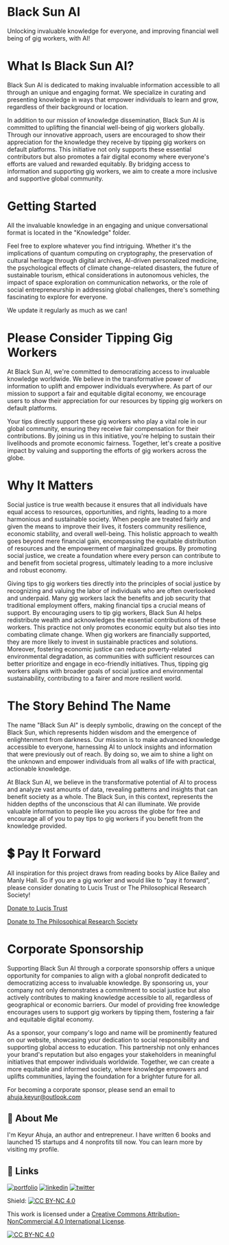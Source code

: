 # Black Sun AI
Unlocking invaluable knowledge for everyone, and improving financial well being of gig workers, with AI!

# What Is Black Sun AI?
Black Sun AI is dedicated to making invaluable information accessible to all through an unique and engaging format. We specialize in curating and presenting knowledge in ways that empower individuals to learn and grow, regardless of their background or location.

In addition to our mission of knowledge dissemination, Black Sun AI is committed to uplifting the financial well-being of gig workers globally. Through our innovative approach, users are encouraged to show their appreciation for the knowledge they receive by tipping gig workers on default platforms. This initiative not only supports these essential contributors but also promotes a fair digital economy where everyone's efforts are valued and rewarded equitably. By bridging access to information and supporting gig workers, we aim to create a more inclusive and supportive global community.

# Getting Started
All the invaluable knowledge in an engaging and unique conversational format is located in the "Knowledge" folder.

Feel free to explore whatever you find intriguing. Whether it's the implications of quantum computing on cryptography, the preservation of cultural heritage through digital archives, AI-driven personalized medicine, the psychological effects of climate change-related disasters, the future of sustainable tourism, ethical considerations in autonomous vehicles, the impact of space exploration on communication networks, or the role of social entrepreneurship in addressing global challenges, there's something fascinating to explore for everyone.

We update it regularly as much as we can! 

# Please Consider Tipping Gig Workers
At Black Sun AI, we're committed to democratizing access to invaluable knowledge worldwide. We believe in the transformative power of information to uplift and empower individuals everywhere. As part of our mission to support a fair and equitable digital economy, we encourage users to show their appreciation for our resources by tipping gig workers on default platforms.

Your tips directly support these gig workers who play a vital role in our global community, ensuring they receive fair compensation for their contributions. By joining us in this initiative, you're helping to sustain their livelihoods and promote economic fairness. Together, let's create a positive impact by valuing and supporting the efforts of gig workers across the globe.

# Why It Matters
Social justice is true wealth because it ensures that all individuals have equal access to resources, opportunities, and rights, leading to a more harmonious and sustainable society. When people are treated fairly and given the means to improve their lives, it fosters community resilience, economic stability, and overall well-being. This holistic approach to wealth goes beyond mere financial gain, encompassing the equitable distribution of resources and the empowerment of marginalized groups. By promoting social justice, we create a foundation where every person can contribute to and benefit from societal progress, ultimately leading to a more inclusive and robust economy.

Giving tips to gig workers ties directly into the principles of social justice by recognizing and valuing the labor of individuals who are often overlooked and underpaid. Many gig workers lack the benefits and job security that traditional employment offers, making financial tips a crucial means of support. By encouraging users to tip gig workers, Black Sun AI helps redistribute wealth and acknowledges the essential contributions of these workers. This practice not only promotes economic equity but also ties into combating climate change. When gig workers are financially supported, they are more likely to invest in sustainable practices and solutions. Moreover, fostering economic justice can reduce poverty-related environmental degradation, as communities with sufficient resources can better prioritize and engage in eco-friendly initiatives. Thus, tipping gig workers aligns with broader goals of social justice and environmental sustainability, contributing to a fairer and more resilient world.

# The Story Behind The Name
The name "Black Sun AI" is deeply symbolic, drawing on the concept of the Black Sun, which represents hidden wisdom and the emergence of enlightenment from darkness. Our mission is to make advanced knowledge accessible to everyone, harnessing AI to unlock insights and information that were previously out of reach. By doing so, we aim to shine a light on the unknown and empower individuals from all walks of life with practical, actionable knowledge.

At Black Sun AI, we believe in the transformative potential of AI to process and analyze vast amounts of data, revealing patterns and insights that can benefit society as a whole. The Black Sun, in this context, represents the hidden depths of the unconscious that AI can illuminate. We provide valuable information to people like you across the globe for free and encourage all of you to pay tips to gig workers if you benefit from the knowledge provided.

# 💲 Pay It Forward
All inspiration for this project draws from reading books by Alice Bailey and Manly Hall. So if you are a gig worker and would like to "pay it forward", please consider donating to Lucis Trust or The Philosophical Research Society!

[Donate to Lucis Trust](https://www.lucistrust.org/donate/USD)

[Donate to The Philosophical Research Society](https://givebutter.com/Ac3U1D)

# Corporate Sponsorship

Supporting Black Sun AI through a corporate sponsorship offers a unique opportunity for companies to align with a global nonprofit dedicated to democratizing access to invaluable knowledge. By sponsoring us, your company not only demonstrates a commitment to social justice but also actively contributes to making knowledge accessible to all, regardless of geographical or economic barriers. Our model of providing free knowledge encourages users to support gig workers by tipping them, fostering a fair and equitable digital economy.

As a sponsor, your company's logo and name will be prominently featured on our website, showcasing your dedication to social responsibility and supporting global access to education. This partnership not only enhances your brand's reputation but also engages your stakeholders in meaningful initiatives that empower individuals worldwide. Together, we can create a more equitable and informed society, where knowledge empowers and uplifts communities, laying the foundation for a brighter future for all.

For becoming a corporate sponsor, please send an email to ahuja.keyur@outlook.com

## 🚀 About Me
I'm Keyur Ahuja, an author and entrepreneur. I have written 6 books and launched 15 startups and 4 nonprofits till now. You can learn more by visiting my profile.


## 🔗 Links
[![portfolio](https://img.shields.io/badge/my_portfolio-000?style=for-the-badge&logo=ko-fi&logoColor=white)](https://keyurahuja.com/)
[![linkedin](https://img.shields.io/badge/linkedin-0A66C2?style=for-the-badge&logo=linkedin&logoColor=white)](https://www.linkedin.com/in/keyur-ahuja/)
[![twitter](https://img.shields.io/badge/twitter-1DA1F2?style=for-the-badge&logo=twitter&logoColor=white)](https://twitter.com/KeyurAhuja)

Shield: [![CC BY-NC 4.0][cc-by-nc-shield]][cc-by-nc]

This work is licensed under a
[Creative Commons Attribution-NonCommercial 4.0 International License][cc-by-nc].

[![CC BY-NC 4.0][cc-by-nc-image]][cc-by-nc]

[cc-by-nc]: https://creativecommons.org/licenses/by-nc/4.0/
[cc-by-nc-image]: https://licensebuttons.net/l/by-nc/4.0/88x31.png
[cc-by-nc-shield]: https://img.shields.io/badge/License-CC%20BY--NC%204.0-lightgrey.svg
